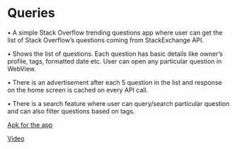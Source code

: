 # Queries

• A simple Stack Overflow trending questions app where user can get the list of Stack Overflow’s questions coming from
StackExchange API.

• Shows the list of questions. Each question has basic details like owner’s profile, tags, formatted date etc. User can open
any particular question in WebView.

• There is an advertisement after each 5 question in the list and response on the home screen is cached on every API call.

• There is a search feature where user can query/search particular question and can also filter questions based on tags.


[Apk for the app](https://github.com/Anksssssss/Queries/blob/master/apk/app-debug.apk)

[Video](https://github.com/Anksssssss/Queries/blob/master/apk/app-debug.apk)
